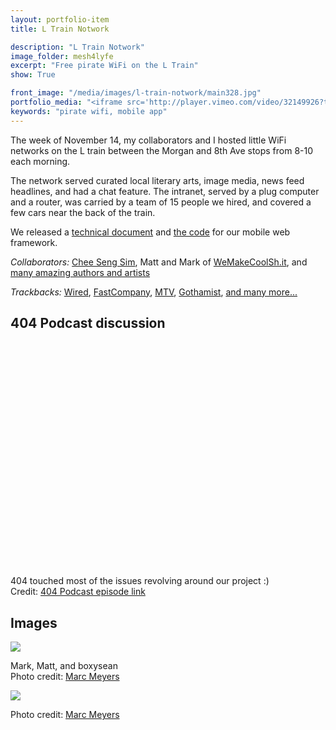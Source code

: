 ```yaml
---
layout: portfolio-item
title: L Train Notwork

description: "L Train Notwork"
image_folder: mesh4lyfe
excerpt: "Free pirate WiFi on the L Train"
show: True

front_image: "/media/images/l-train-notwork/main328.jpg"
portfolio_media: "<iframe src='http://player.vimeo.com/video/32149926?title=0&amp;byline=0&amp;portrait=0' width='640' height='360' frameborder='0' webkitAllowFullScreen allowFullScreen></iframe>"
keywords: "pirate wifi, mobile app"
---
```


The week of November 14, my collaborators and I hosted little WiFi networks on the L train between the Morgan and 8th Ave stops from 8-10 each morning.

The network served curated local literary arts, image media, news feed headlines, and had a chat feature. The intranet, served by a plug computer and a router, was carried by a team of 15 people we hired, and covered a few cars near the back of the train.

We released a [technical document](https://github.com/boxysean/LTrainNotwork/blob/master/techdoc.md) and [the code](https://github.com/boxysean/LTrainNotwork/) for our mobile web framework.

*Collaborators:* [Chee Seng Sim](http://simmu.net/), Matt and Mark of [WeMakeCoolSh.it](http://wemakecoolsh.it/), and [many amazing authors and artists](http://wemakecoolsh.it/#2328468/L-Train-Notwork-Credits)

*Trackbacks:* [Wired](http://www.wired.com/epicenter/2011/11/all-aboard-nyc-geek-train/all/), [FastCompany](www.fastcompany.com/1795011/see-someone-say-something-pirate-wifi-comes-to-nycs-subway), [MTV](http://blog.omusicawards.com/2011/11/notwork/), [Gothamist](http://gothamist.com/2011/11/14/artists_bring_free_pirate_wi-fi_not.php), [and many more...](http://ltrainnotwork.tumblr.com/)

404 Podcast discussion
----------------------

<object style="height: 390px; width: 640px"><param name="movie" value="http://www.youtube.com/v/gFCU6puI_fE?version=3&feature=player_detailpage"><param name="allowFullScreen" value="true"><param name="allowScriptAccess" value="always"><embed src="http://www.youtube.com/v/gFCU6puI_fE?version=3&feature=player_detailpage" type="application/x-shockwave-flash" allowfullscreen="true" allowScriptAccess="always" width="640" height="360"></object>
<p>404 touched most of the issues revolving around our project :)<br />Credit: <a href="http://www.cnet.com/8301-13952_1-57326111-81/the-404-948-where-were-in-some-deep-dish-podcast/">404 Podcast episode link</a></p>

Images
------

<img src="{{ site.url }}/media/images/l-train-notwork/web/00001.png" />
<p>Mark, Matt, and boxysean<br />Photo credit: <a href="http://ibidfilmworks.com/">Marc Meyers</a></p>

<img src="{{ site.url }}/media/images/l-train-notwork/web/00002.png" />
<p>Photo credit: <a href="http://ibidfilmworks.com/">Marc Meyers</a></p>
